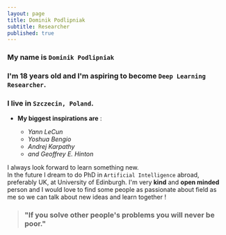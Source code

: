 ```yaml
---
layout: page
title: Dominik Podlipniak
subtitle: Researcher
published: true
---
```


### My name is `Dominik Podlipniak`   
### I'm 18 years old and I'm aspiring to become `Deep Learning Researcher`.   
### I live in `Szczecin, Poland`.   

 
* **My biggest inspirations are** :
 
	* _Yann LeCun_
	* _Yoshua Bengio_
	* _Andrej Karpathy_
	* _and Geoffrey E. Hinton_

I always look forward to learn something new.     
In the future I dream to do PhD in `Artificial Intelligence` abroad, preferably UK, at University of Edinburgh.
I'm very **kind** and **open minded**
person and I would love to find some people as passionate about field as me so we can talk
about new ideas and learn together !

> ### "If you solve other people's problems you will never be poor."

